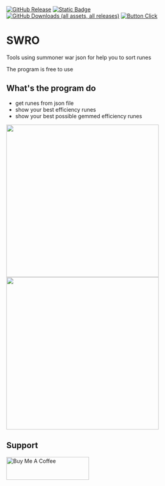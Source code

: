 [![GitHub Release](https://img.shields.io/github/v/release/matteo0158/SWRO?style=for-the-badge)](#) [![Static Badge](https://img.shields.io/badge/SUPPORT-WINDOWS%20ONLY-blue?style=for-the-badge)](#) [![GitHub Downloads (all assets, all releases)](https://img.shields.io/github/downloads/matteo0158/speedrunners_tools/total?style=for-the-badge)](#)
 [![Button Click](https://img.shields.io/badge/DOWNLOAD!-37a779?style=for-the-badge&color=%23009e30)](https://github.com/matteo0158/SWRO/releases/latest)

# SWRO
Tools using summoner war json for help you to sort runes

The program is free to use

## What's the program do
- get runes from json file
- show your best efficiency runes 
- show your best possible gemmed efficiency runes 

<img src="https://github.com/user-attachments/assets/7c481634-ec01-4b7c-9950-829821d60428" width="400"> <img src="https://github.com/user-attachments/assets/b701e186-4c94-4eb1-8717-1f98c3349601" width="400">


## Support
<a href="https://www.buymeacoffee.com/LaCreme" target="_blank"><img src="https://cdn.buymeacoffee.com/buttons/v2/default-yellow.png" alt="Buy Me A Coffee" style="height: 60px !important;width: 217px !important;" ></a>


